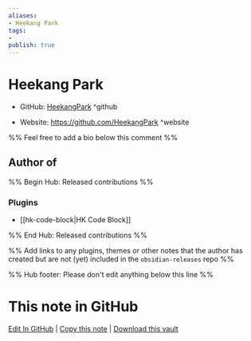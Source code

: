 ```yaml
---
aliases:
- Heekang Park
tags:
- 
publish: true
---
```


# Heekang Park

- GitHub: [HeekangPark](https://github.com/HeekangPark/) ^github
<!-- - Discord: `@` ^discord-->
- Website: <https://github.com/HeekangPark> ^website
<!-- - [[Publish sites|Publish site]]: <https://> ^publish-->

%% Feel free to add a bio below this comment %%


## Author of

%% Begin Hub: Released contributions %%
### Plugins
- [[hk-code-block|HK Code Block]]

%% End Hub: Released contributions %%

%% Add links to any plugins, themes or other notes that the author has created but are not (yet) included in the `obsidian-releases` repo %%

<!--
### Unlisted plugins
-->

<!--
### Others
-->

<!--
## Sponsor this author
-->

<!-- - [[GitHub sponsors]]: [Sponsor @HeekangPark on GitHub Sponsors](https://github.com/sponsors/HeekangPark) ^github-sponsor-->
<!-- - [[Buy me a coffee]]: <https://> ^buy-me-a-coffee-->
<!-- - [[PayPal]]: <https://> ^paypal-->
<!-- - [[Patreon]]: <https://> ^patreon-->

<!--
## Follow this author
-->

<!-- - [[YouTube Channels|On YouTube]]: <https://> ^youtube-->
<!-- - Twitter: <https://> ^twitter-->
<!-- - ... -->

%% Hub footer: Please don't edit anything below this line %%

# This note in GitHub

<span class="git-footer">[Edit In GitHub](https://github.dev/obsidian-community/obsidian-hub/blob/main/01%20-%20Community/People/HeekangPark.md "git-hub-edit-note") | [Copy this note](https://raw.githubusercontent.com/obsidian-community/obsidian-hub/main/01%20-%20Community/People/HeekangPark.md "git-hub-copy-note") | [Download this vault](https://github.com/obsidian-community/obsidian-hub/archive/refs/heads/main.zip "git-hub-download-vault") </span>
